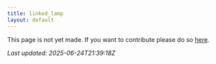```yaml
---
title: linked_lamp
layout: default
---
```


This page is not yet made. If you want to contribute please do so [here](https://github.com/CrazyH2/Bigstone/blob/wiki/components/linked_lamp.md).

_Last updated: 2025-06-24T21:39:18Z_
